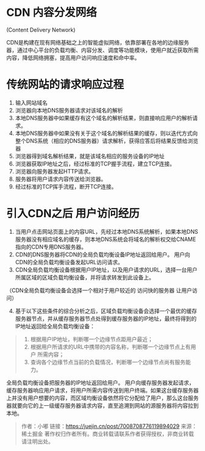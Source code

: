 # CDN 内容分发网络 
(Content Delivery Network)

CDN是构建在现有网络基础之上的智能虚拟网络，依靠部署在各地的边缘服务器，通过中心平台的负载均衡、内容分发、调度等功能模块，使用户就近获取所需内容，降低网络拥塞，提高用户访问响应速度和命中率。

# 传统网站的请求响应过程
1. 输入网站域名
2. 浏览器向本地DNS服务器请求对该域名的解析
3. 本地DNS服务器中如果缓存有这个域名的解析结果，则直接响应用户的解析请求。
4. 本地DNS服务器中如果没有关于这个域名的解析结果的缓存，则以迭代方式向整个DNS系统（相应的DNS服务器）请求解析，获得应答后将结果反馈给浏览器
5. 浏览器得到域名解析结果，就是该域名相应的服务设备的IP地址
6. 浏览器获取IP地址之后，经过标准的TCP握手流程，建立TCP连接。
7. 浏览器向服务器发起HTTP请求。
8. 服务器将用户请求内容传送给浏览器。
9. 经过标准的TCP挥手流程，断开TCP连接。

# 引入CDN之后 用户访问经历

1. 当用户点击网站页面上的内容URL，先经过本地DNS系统解析，如果本地DNS服务器没有相应域名的缓存，则本地DNS系统会将域名的解析权交给CNAME指向的CDN专用DNS服务器。
2. CDN的DNS服务器将CDN的全局负载均衡设备IP地址返回给用户。
用户向CDN的全局负载均衡设备发起URL访问请求。
3. CDN全局负载均衡设备根据用户IP地址，以及用户请求的URL，选择一台用户所属区域的区域负载均衡设备，并将请求转发到此设备上。

（CDN全局负载均衡设备会选择一个相对于用户较近的 访问快的服务器 让用户访问）

4. 基于以下这些条件的综合分析之后，区域负载均衡设备会选择一个最优的缓存服务器节点，并从缓存服务器节点处得到缓存服务器的IP地址，最终将得到的IP地址返回给全局负载均衡设备：

> 1. 根据用户IP地址，判断哪一个边缘节点距用户最近；
> 2. 根据用户所请求的URL中携带的内容名称，判断哪一个边缘节点上有用户 所需内容；
> 3. 查询各个边缘节点当前的负载情况，判断哪一个边缘节点尚有服务能力。


全局负载均衡设备把服务器的IP地址返回给用户。
用户向缓存服务器发起请求，缓存服务器响应用户请求，将用户所需内容传送到用户终端。如果这台缓存服务器上并没有用户想要的内容，而区域均衡设备依然将它分配给了用户，那么这台服务器就要向它的上一级缓存服务器请求内容，直至追溯到网站的源服务器将内容拉到本地。

>作者：小嘟
链接：https://juejin.cn/post/7008708776119894029
来源：稀土掘金
著作权归作者所有。商业转载请联系作者获得授权，非商业转载请注明出处。

